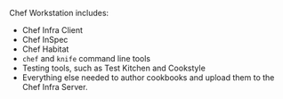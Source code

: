 Chef Workstation includes:

- Chef Infra Client
- Chef InSpec
- Chef Habitat
- `chef` and `knife` command line tools
- Testing tools, such as Test Kitchen and Cookstyle
- Everything else needed to author cookbooks and upload them to the Chef Infra Server.

